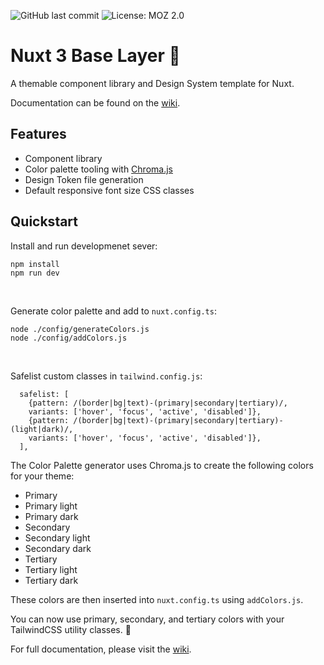 ![GitHub last commit](https://img.shields.io/github/last-commit/michaelsynan/nuxt-base-layer)
![License: MOZ 2.0](https://img.shields.io/badge/license-MLP%202.0-green)

# Nuxt 3 Base Layer 🌈
A themable component library and Design System template for Nuxt. 

Documentation can be found on the [wiki](../../wiki).

## Features
- Component library
- Color palette tooling with [Chroma.js](https://github.com/gka/chroma.js)
- Design Token file generation
- Default responsive font size CSS classes

## Quickstart
Install and run developmenet sever:
```
npm install 
npm run dev
```
<br />

Generate color palette and add to ```nuxt.config.ts```:
```
node ./config/generateColors.js  
node ./config/addColors.js
```
<br />

Safelist custom classes in ```tailwind.config.js```:
```
  safelist: [
    {pattern: /(border|bg|text)-(primary|secondary|tertiary)/,
    variants: ['hover', 'focus', 'active', 'disabled']},
    {pattern: /(border|bg|text)-(primary|secondary|tertiary)-(light|dark)/,
    variants: ['hover', 'focus', 'active', 'disabled']},
  ],
```

The Color Palette generator uses Chroma.js to create the following colors for your theme:
- Primary 
- Primary light
- Primary dark
- Secondary
- Secondary light
- Secondary dark
- Tertiary 
- Tertiary light
- Tertiary dark

These colors are then inserted into `nuxt.config.ts` using `addColors.js`. 


You can now use primary, secondary, and tertiary colors with your TailwindCSS utility classes. 🎉

For full documentation, please visit the [wiki](../../wiki).

